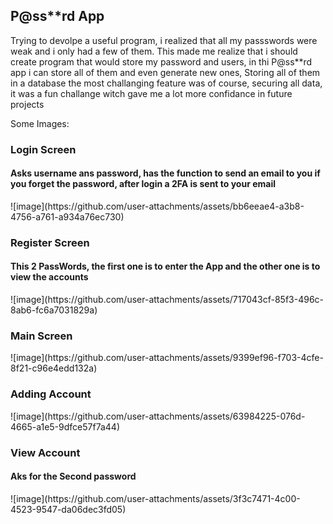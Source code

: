 <h2>P@ss**rd App</h2>

Trying to devolpe a useful program, i realized that all my passswords were weak and i only had a few of them.
This made me realize that i should create  program that would store my password and users, in thi P@ss**rd app i can store all of them and even generate new ones,
Storing all of them in a database the most challanging feature was of course, securing all data, it was a fun challange witch gave me a lot more confidance in future projects

Some Images: 

<h3>Login Screen</h3>
<h4>Asks username ans password, has the function to send an email to you if you forget the password, after login a 2FA is sent to your email</h4>
![image](https://github.com/user-attachments/assets/bb6eeae4-a3b8-4756-a761-a934a76ec730)

<h3>Register Screen</h3>
<h4>This 2 PassWords, the first one is to enter the App and the other one is to view the accounts</h4>
![image](https://github.com/user-attachments/assets/717043cf-85f3-496c-8ab6-fc6a7031829a)

<h3>Main Screen</h3>
![image](https://github.com/user-attachments/assets/9399ef96-f703-4cfe-8f21-c96e4edd132a)

<h3>Adding Account</h3>
![image](https://github.com/user-attachments/assets/63984225-076d-4665-a1e5-9dfce57f7a44)

<h3>View Account</h3>
<h4>Aks for the Second password</h4>
![image](https://github.com/user-attachments/assets/3f3c7471-4c00-4523-9547-da06dec3fd05)






